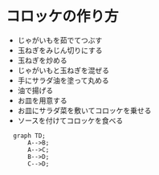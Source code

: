 # コロッケの作り方

 * じゃがいもを茹でてつぶす
 * 玉ねぎをみじん切りにする
 * 玉ねぎを炒める
 * じゃがいもと玉ねぎを混ぜる
 * 手にサラダ油を塗って丸める
 * 油で揚げる
 * お皿を用意する
 * お皿にサラダ菜を敷いてコロッケを乗せる
 * ソースを付けてコロッケを食べる

```mermaid
  graph TD;
      A-->B;
      A-->C;
      B-->D;
      C-->D;
```
